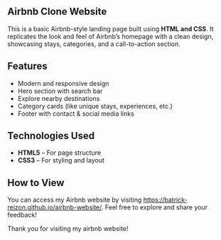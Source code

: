 ## Airbnb Clone Website
This is a basic Airbnb-style landing page built using **HTML and CSS**. It replicates the look and feel of Airbnb’s homepage with a clean design, showcasing stays, categories, and a call-to-action section.

## Features
- Modern and responsive design
- Hero section with search bar
- Explore nearby destinations
- Category cards (like unique stays, experiences, etc.)
- Footer with contact & social media links

## Technologies Used
- **HTML5** – For page structure  			
- **CSS3** – For styling and layout

## How to View
You can access my Airbnb website by visiting https://batrick-reizon.github.io/airbnb-website/. Feel free to explore and share your feedback!

Thank you for visiting my airbnb website!
